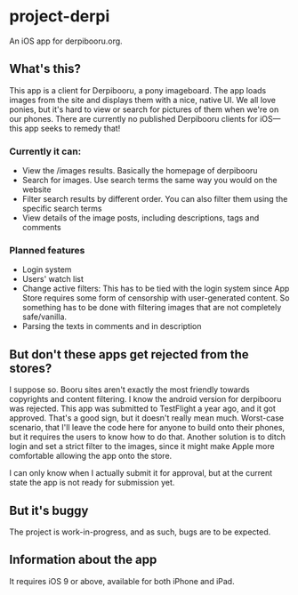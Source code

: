 # project-derpi
An iOS app for derpibooru.org.

## What's this?
This app is a client for Derpibooru, a pony imageboard. The app loads images from the site and displays them with a nice, native UI. We all love ponies, but it's hard to view or search for pictures of them when we're on our phones. There are currently no published Derpibooru clients for iOS—this app seeks to remedy that!

### Currently it can:
* View the /images results. Basically the homepage of derpibooru
* Search for images. Use search terms the same way you would on the website
* Filter search results by different order. You can also filter them using the specific search terms
* View details of the image posts, including descriptions, tags and comments

### Planned features
* Login system
* Users' watch list
* Change active filters: This has to be tied with the login system since App Store requires some form of censorship with user-generated content. So something has to be done with filtering images that are not completely safe/vanilla.
* Parsing the texts in comments and in description
  
## But don't these apps get rejected from the stores?
I suppose so. Booru sites aren't exactly the most friendly towards copyrights and content filtering. I know the android version for derpibooru was rejected. This app was submitted to TestFlight a year ago, and it got approved. That's a good sign, but it doesn't really mean much. Worst-case scenario, that I'll leave the code here for anyone to build onto their phones, but it requires the users to know how to do that. Another solution is to ditch login and set a strict filter to the images, since it might make Apple more comfortable allowing the app onto the store.

I can only know when I actually submit it for approval, but at the current state the app is not ready for submission yet.

## But it's buggy
The project is work-in-progress, and as such, bugs are to be expected.

## Information about the app
It requires iOS 9 or above, available for both iPhone and iPad.
